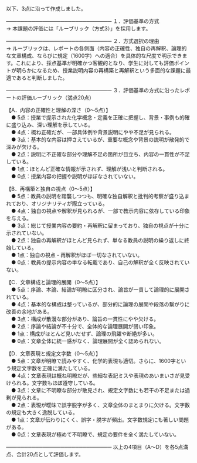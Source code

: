 以下、3点に沿って作成しました。

─────────────────────────────
１．評価基準の方式  
→ 本課題の評価には「ルーブリック（方式3）」を採用します。

─────────────────────────────
２．方式選択の理由  
→ ルーブリックは、レポートの各側面（内容の正確性、独自の再解釈、論理的な文章構成、ならびに規定（1600字）への適合）を具体的な尺度で明示できます。これにより、採点基準が明確かつ客観的となり、学生に対しても評価ポイントが明らかになるため、授業説明内容の再構築と再解釈という多面的な課題に最適であると判断しました。

─────────────────────────────
３．評価基準の方式に沿ったレポートの評価ルーブリック（満点20点）  

【A．内容の正確性と理解の深さ（0～5点）】  
 ● 5点：授業で提示された化学概念・定義を正確に把握し、背景・事例も的確に盛り込み、深い理解を示している。  
 ● 4点：概ね正確だが、一部具体例や背景説明にやや不足が見られる。  
 ● 3点：基本的な内容は押さえているが、重要な概念や背景の説明が散発的で深みが欠ける。  
 ● 2点：説明に不正確な部分や理解不足の箇所が目立ち、内容の一貫性が不足している。  
 ● 1点：ほとんど正確な情報が示されず、理解が浅いと判断される。  
 ● 0点：授業内容の把握や説明がほぼなされていない。  

【B．再構築と独自の視点（0～5点）】  
 ● 5点：教員の説明を踏襲しつつも、明確な独自解釈と批判的考察が盛り込まれており、オリジナリティが際立っている。  
 ● 4点：独自の視点や解釈が見られるが、一部で教示内容に依存している印象を与える。  
 ● 3点：総じて授業内容の要約・再解釈に留まっており、独自の視点が十分に示されていない。  
 ● 2点：独自の再解釈がほとんど見られず、単なる教員の説明の繰り返しに終始している。  
 ● 1点：独自の視点・再解釈がほぼ一切なされていない。  
 ● 0点：教員の提示内容の単なる転載であり、自己の解釈が全く反映されていない。  

【C．文章構成と論理的展開（0～5点）】  
 ● 5点：序論、本論、結論が明瞭に区分され、論旨が一貫して論理的に展開されている。  
 ● 4点：基本的な構成は整っているが、部分的に論理の展開や段落の繋がりに改善の余地がある。  
 ● 3点：構成が散漫な部分があり、論旨の一貫性にやや欠ける。  
 ● 2点：序論や結論が不十分で、全体的な論理展開が弱い印象。  
 ● 1点：構成がほとんど見いだせず、論理の飛躍や断絶が多い。  
 ● 0点：文章全体に統一感がなく、論理展開が全く認められない。  

【D．文章表現と規定文字数（0～5点）】  
 ● 5点：文章が明瞭で読みやすく、化学的表現も適切。さらに、1600字という規定文字数を正確に満たしている。  
 ● 4点：文章表現は概ね明瞭だが、些細な表記ミスや表現のあいまいさが見受けられる。文字数もほぼ遵守している。  
 ● 3点：文章に不明瞭な部分が散見され、規定文字数にも若干の不足または過剰が見られる。  
 ● 2点：表現が曖昧で誤字脱字が多く、文章全体のまとまりに欠ける。文字数の規定も大きく逸脱している。  
 ● 1点：文章が伝わりにくく、誤字・脱字が頻出。文字数規定にも著しい問題がある。  
 ● 0点：文章表現が極めて不明瞭で、規定の要件を全く満たしていない。  

─────────────────────────────
以上の4項目（A～D）を各5点満点、合計20点として評価します。
